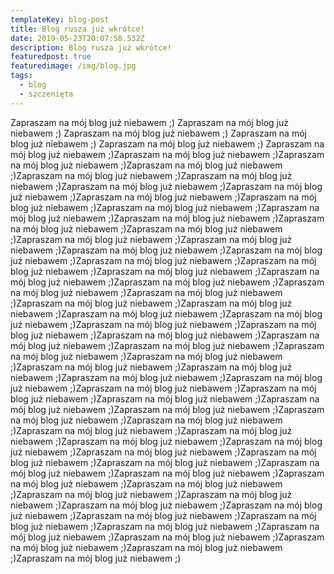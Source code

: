 ```yaml
---
templateKey: blog-post
title: Blog rusza już wkrótce!
date: 2019-05-23T20:07:58.532Z
description: Blog rusza już wkrótce!
featuredpost: true
featuredimage: /img/blog.jpg
tags:
  - blog
  - szczenięta
---
```

Zapraszam na mój blog już niebawem ;) Zapraszam na mój blog już niebawem ;) Zapraszam na mój blog już niebawem ;) Zapraszam na mój blog już niebawem ;) Zapraszam na mój blog już niebawem ;) Zapraszam na mój blog już niebawem ;)Zapraszam na mój blog już niebawem ;)Zapraszam na mój blog już niebawem ;)Zapraszam na mój blog już niebawem ;)Zapraszam na mój blog już niebawem ;)Zapraszam na mój blog już niebawem ;)Zapraszam na mój blog już niebawem ;)Zapraszam na mój blog już niebawem ;)Zapraszam na mój blog już niebawem ;)Zapraszam na mój blog już niebawem ;)Zapraszam na mój blog już niebawem ;)Zapraszam na mój blog już niebawem ;)Zapraszam na mój blog już niebawem ;)Zapraszam na mój blog już niebawem ;)Zapraszam na mój blog już niebawem ;)Zapraszam na mój blog już niebawem ;)Zapraszam na mój blog już niebawem ;)Zapraszam na mój blog już niebawem ;)Zapraszam na mój blog już niebawem ;)Zapraszam na mój blog już niebawem ;)Zapraszam na mój blog już niebawem ;)Zapraszam na mój blog już niebawem ;)Zapraszam na mój blog już niebawem ;)Zapraszam na mój blog już niebawem ;)Zapraszam na mój blog już niebawem ;)Zapraszam na mój blog już niebawem ;)Zapraszam na mój blog już niebawem ;)Zapraszam na mój blog już niebawem ;)Zapraszam na mój blog już niebawem ;)Zapraszam na mój blog już niebawem ;)Zapraszam na mój blog już niebawem ;)Zapraszam na mój blog już niebawem ;)Zapraszam na mój blog już niebawem ;)Zapraszam na mój blog już niebawem ;)Zapraszam na mój blog już niebawem ;)Zapraszam na mój blog już niebawem ;)Zapraszam na mój blog już niebawem ;)Zapraszam na mój blog już niebawem ;)Zapraszam na mój blog już niebawem ;)Zapraszam na mój blog już niebawem ;)Zapraszam na mój blog już niebawem ;)Zapraszam na mój blog już niebawem ;)Zapraszam na mój blog już niebawem ;)Zapraszam na mój blog już niebawem ;)Zapraszam na mój blog już niebawem ;)Zapraszam na mój blog już niebawem ;)Zapraszam na mój blog już niebawem ;)Zapraszam na mój blog już niebawem ;)Zapraszam na mój blog już niebawem ;)Zapraszam na mój blog już niebawem ;)Zapraszam na mój blog już niebawem ;)Zapraszam na mój blog już niebawem ;)Zapraszam na mój blog już niebawem ;)Zapraszam na mój blog już niebawem ;)Zapraszam na mój blog już niebawem ;)Zapraszam na mój blog już niebawem ;)Zapraszam na mój blog już niebawem ;)Zapraszam na mój blog już niebawem ;)Zapraszam na mój blog już niebawem ;)Zapraszam na mój blog już niebawem ;)Zapraszam na mój blog już niebawem ;)Zapraszam na mój blog już niebawem ;)Zapraszam na mój blog już niebawem ;)Zapraszam na mój blog już niebawem ;)Zapraszam na mój blog już niebawem ;)Zapraszam na mój blog już niebawem ;)Zapraszam na mój blog już niebawem ;)Zapraszam na mój blog już niebawem ;)Zapraszam na mój blog już niebawem ;)Zapraszam na mój blog już niebawem ;)Zapraszam na mój blog już niebawem ;)
